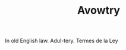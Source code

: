 ---
title: Avowtry
letter: A
permalink: "/definitions/avowtry.html"
body: In old English law. Adul-tery. Termes de la Ley
published_at: '2018-07-07'
source: Black's Law Dictionary
layout: post
---